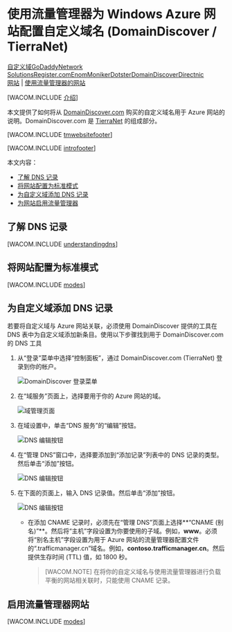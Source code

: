 <properties title="Learn how to configure an Azure web site that uses 流量管理器 to use a domain name registered with DomainDiscover - TierraNet" pageTitle="Configure a DomainDiscover domain name for an Azure web site using 流量管理器" metaKeywords="Windows Azure, Windows Azure Web Sites, DomainDiscover, TierraNet, 流量管理器" description="Learn how to configure an Azure web site that uses 流量管理器 to use a domain name registered with DomainDiscover - TierraNet" services="web-sites" documentationCenter="" authors="larryfr,jroth" />
<tags ms.service="web-sites"
    ms.date=""
    wacn.date=""
    />

# 使用流量管理器为 Windows Azure 网站配置自定义域名 (DomainDiscover / TierraNet)

<div class="dev-center-tutorial-selector sublanding"><a href="/zh-cn/documentation/articles/web-sites-custom-domain-name" title="自定义域">自定义域</a><a href="/zh-cn/documentation/articles/web-sites-godaddy-custom-domain-name" title="GoDaddy">GoDaddy</a><a href="/zh-cn/documentation/articles/web-sites-network-solutions-custom-domain-name" title="Network Solutions">Network Solutions</a><a href="/zh-cn/documentation/articles/web-sites-registerdotcom-custom-domain-name" title="Register.com">Register.com</a><a href="/zh-cn/documentation/articles/web-sites-enom-custom-domain-name" title="Enom">Enom</a><a href="/zh-cn/documentation/articles/web-sites-moniker-custom-domain-name" title="Moniker">Moniker</a><a href="/zh-cn/documentation/articles/web-sites-dotster-custom-domain-name" title="Dotster">Dotster</a><a href="/zh-cn/documentation/articles/web-sites-domaindiscover-custom-domain-name" title="DomainDiscover" class="current">DomainDiscover</a><a href="/zh-cn/documentation/articles/web-sites-directnic-custom-domain-name" title="Directnic">Directnic</a></div>

<div class="dev-center-tutorial-subselector"><a href="/zh-cn/documentation/articles/web-sites-domaindiscover-custom-domain-name/" title="网站">网站</a> | <a href="/zh-cn/documentation/articles/web-sites-domaindiscover-traffic-manager-custom-domain-name/" title="使用流量管理器的网站" class="current">使用流量管理器的网站</a></div>

[WACOM.INCLUDE [介绍][介绍]]

本文提供了如何将从 [DomainDiscover.com][DomainDiscover.com] 购买的自定义域名用于 Azure 网站的说明。DomainDiscover.com 是 [TierraNet][TierraNet] 的组成部分。

[WACOM.INCLUDE [tmwebsitefooter][tmwebsitefooter]]

[WACOM.INCLUDE [introfooter][introfooter]]

本文内容：

-   [了解 DNS 记录][了解 DNS 记录]
-   [将网站配置为标准模式][将网站配置为标准模式]
-   [为自定义域添加 DNS 记录][为自定义域添加 DNS 记录]
-   [为网站启用流量管理器][为网站启用流量管理器]

## <a name="understanding-records"></a>了解 DNS 记录

[WACOM.INCLUDE [understandingdns][understandingdns]]

## <a name="bkmk_configsharedmode"></a>将网站配置为标准模式

[WACOM.INCLUDE [modes][modes]]

<a name="bkmk_configurecname"></a>

## 为自定义域添加 DNS 记录

</p>
若要将自定义域与 Azure 网站关联，必须使用 DomainDiscover 提供的工具在 DNS 表中为自定义域添加新条目。使用以下步骤找到用于 DomainDiscover.com 的 DNS 工具

1.  从“登录”菜单中选择“控制面板”，通过 DomainDiscover.com (TierraNet) 登录到你的帐户。

    ![DomainDiscover 登录菜单][DomainDiscover 登录菜单]

2.  在“域服务”页面上，选择要用于你的 Azure 网站的域。

    ![域管理页面][域管理页面]

3.  在域设置中，单击“DNS 服务”的“编辑”按钮。

    ![DNS 编辑按钮][DNS 编辑按钮]

4.  在“管理 DNS”窗口中，选择要添加到“添加记录”列表中的 DNS 记录的类型。然后单击“添加”按钮。

    ![DNS 编辑按钮][1]

5.  在下面的页面上，输入 DNS 记录值。然后单击“添加”按钮。

    ![DNS 编辑按钮][2]

    -   在添加 CNAME 记录时，必须先在“管理 DNS”页面上选择**“CNAME (别名)”**。然后将“主机”字段设置为你要使用的子域。例如，**www**。必须将“别名主机”字段设置为用于 Azure 网站的流量管理器配置文件的“.trafficmanager.cn”域名。例如，**contoso.trafficmanager.cn**。然后提供生存时间 (TTL) 值，如 1800 秒。

        > [WACOM.NOTE] 在将你的自定义域名与使用流量管理器进行负载平衡的网站相关联时，只能使用 CNAME 记录。

## <a name="enabledomain"></a>启用流量管理器网站

[WACOM.INCLUDE [modes][3]]

  [自定义域]: /zh-cn/documentation/articles/web-sites-custom-domain-name "自定义域"
  [GoDaddy]: /zh-cn/documentation/articles/web-sites-godaddy-custom-domain-name "GoDaddy"
  [Network Solutions]: /zh-cn/documentation/articles/web-sites-network-solutions-custom-domain-name "Network Solutions"
  [Register.com]: /zh-cn/documentation/articles/web-sites-registerdotcom-custom-domain-name "Register.com"
  [Enom]: /zh-cn/documentation/articles/web-sites-enom-custom-domain-name "Enom"
  [Moniker]: /zh-cn/documentation/articles/web-sites-moniker-custom-domain-name "Moniker"
  [Dotster]: /zh-cn/documentation/articles/web-sites-dotster-custom-domain-name "Dotster"
  [DomainDiscover]: /zh-cn/documentation/articles/web-sites-domaindiscover-custom-domain-name "DomainDiscover"
  [Directnic]: /zh-cn/documentation/articles/web-sites-directnic-custom-domain-name "Directnic"
  [网站]: /zh-cn/documentation/articles/web-sites-domaindiscover-custom-domain-name/ "网站"
  [使用流量管理器的网站]: /zh-cn/documentation/articles/web-sites-domaindiscover-traffic-manager-custom-domain-name/ "使用流量管理器的网站"
  [介绍]: ../includes/custom-dns-web-site-intro-traffic-manager.md
  [DomainDiscover.com]: https://domaindiscover.com
  [TierraNet]: https://www.tierra.net/
  [tmwebsitefooter]: ../includes/custom-dns-web-site-traffic-manager-notes.md
  [introfooter]: ../includes/custom-dns-web-site-intro-notes.md
  [了解 DNS 记录]: #understanding-records
  [将网站配置为标准模式]: #bkmk_configsharedmode
  [为自定义域添加 DNS 记录]: #bkmk_configurecname
  [为网站启用流量管理器]: #enabledomain
  [understandingdns]: ../includes/custom-dns-web-site-understanding-dns-traffic-manager.md
  [modes]: ../includes/custom-dns-web-site-modes-traffic-manager.md
  [DomainDiscover 登录菜单]: .\media\web-sites-domaindiscover-custom-domain-name\DomainDiscover_LoginMenu.png
  [域管理页面]: .\media\web-sites-domaindiscover-custom-domain-name\DomainDiscover_DomainManagement.png
  [DNS 编辑按钮]: .\media\web-sites-domaindiscover-custom-domain-name\DomainDiscover_DNSEditButton.png
  [1]: .\media\web-sites-domaindiscover-custom-domain-name\DomainDiscover_DNSAddRecords.png
  [2]: .\media\web-sites-domaindiscover-custom-domain-name\DomainDiscover_DNSRecords_TM.png
  [3]: ../includes/custom-dns-web-site-enable-on-traffic-manager.md
